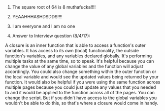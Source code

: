 1. The square root of 64 is 8 muthafucka!!!!


2. YEAAHHHASHDSDDS!!!!

3. I am everyone and I am no one

4. Answer to Interview question (8/4/17):

A closure is an inner function that is able to access a function's outer variables. It has access to its own (local) functionality, the outside function's variables, and any variables declared globally. It's performing multiple tasks at the same time, so to speak. It's helpful because you can change the value of any global variables and the function will adjust accordingly. You could also change something within the outer function or the local variable and would see the updated values being returned by your function. It would also be helpful if you were using the same function across multiple pages because you could just update any values that you needed to and it would be applied to the function across all of the pages. You can change the script. But if you didn't have access to the global variables you wouldn't be able to do this, so that's where a closure would come in handy. 
